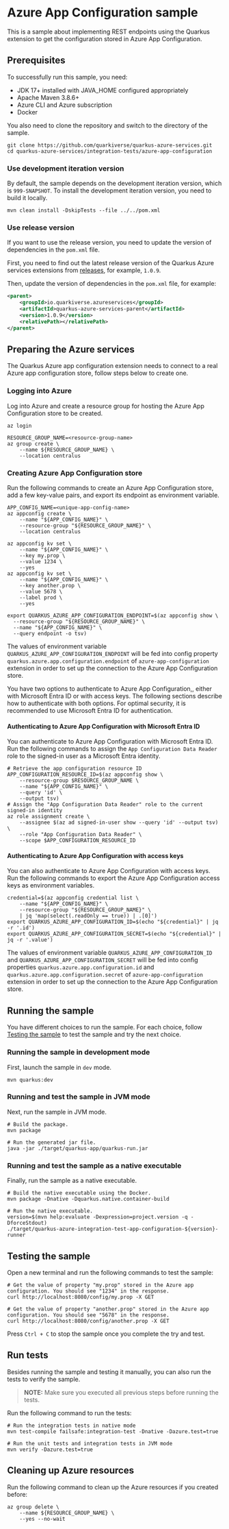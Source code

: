 # Azure App Configuration sample

This is a sample about implementing REST endpoints using the Quarkus extension to get the configuration stored in Azure
App Configuration.

## Prerequisites

To successfully run this sample, you need:

* JDK 17+ installed with JAVA_HOME configured appropriately
* Apache Maven 3.8.6+
* Azure CLI and Azure subscription
* Docker

You also need to clone the repository and switch to the directory of the sample.

```
git clone https://github.com/quarkiverse/quarkus-azure-services.git
cd quarkus-azure-services/integration-tests/azure-app-configuration
```

### Use development iteration version

By default, the sample depends on the development iteration version, which is `999-SNAPSHOT`. To install the development
iteration version, you need to build it locally.

```
mvn clean install -DskipTests --file ../../pom.xml
```

### Use release version

If you want to use the release version, you need to update the version of dependencies in the `pom.xml` file.

First, you need to find out the latest release version of the Quarkus Azure services extensions
from [releases](https://github.com/quarkiverse/quarkus-azure-services/releases), for example, `1.0.9`.

Then, update the version of dependencies in the `pom.xml` file, for example:

```xml
<parent>
    <groupId>io.quarkiverse.azureservices</groupId>
    <artifactId>quarkus-azure-services-parent</artifactId>
    <version>1.0.9</version>
    <relativePath></relativePath>
</parent>
```

## Preparing the Azure services

The Quarkus Azure app configuration extension needs to connect to a real Azure app configuration store, follow steps
below to create one.

### Logging into Azure

Log into Azure and create a resource group for hosting the Azure App Configuration store to be created.

```
az login

RESOURCE_GROUP_NAME=<resource-group-name>
az group create \
    --name ${RESOURCE_GROUP_NAME} \
    --location centralus
```

### Creating Azure App Configuration store

Run the following commands to create an Azure App Configuration store, add a few key-value pairs, and export its endpoint as environment variable.

```
APP_CONFIG_NAME=<unique-app-config-name>
az appconfig create \
    --name "${APP_CONFIG_NAME}" \
    --resource-group "${RESOURCE_GROUP_NAME}" \
    --location centralus

az appconfig kv set \
    --name "${APP_CONFIG_NAME}" \
    --key my.prop \
    --value 1234 \
    --yes
az appconfig kv set \
    --name "${APP_CONFIG_NAME}" \
    --key another.prop \
    --value 5678 \
    --label prod \
    --yes
    
export QUARKUS_AZURE_APP_CONFIGURATION_ENDPOINT=$(az appconfig show \
  --resource-group "${RESOURCE_GROUP_NAME}" \
  --name "${APP_CONFIG_NAME}" \
  --query endpoint -o tsv)
```

The values of environment variable `QUARKUS_AZURE_APP_CONFIGURATION_ENDPOINT` will be fed into config property `quarkus.azure.app.configuration.endpoint` of `azure-app-configuration` extension in order to set up the connection to the Azure App Configuration store.

You have two options to authenticate to Azure App Configuration,, either with Microsoft Entra ID or with access keys. The following sections describe how to authenticate with both options. For optimal security, it is recommended to use Microsoft Entra ID for authentication.

#### Authenticating to Azure App Configuration with Microsoft Entra ID

You can authenticate to Azure App Configuration with Microsoft Entra ID. Run the following commands to assign the `App Configuration Data Reader` role to the signed-in user as a Microsoft Entra identity.

```
# Retrieve the app configuration resource ID
APP_CONFIGURATION_RESOURCE_ID=$(az appconfig show \
    --resource-group $RESOURCE_GROUP_NAME \
    --name "${APP_CONFIG_NAME}" \
    --query 'id' \
    --output tsv)
# Assign the "App Configuration Data Reader" role to the current signed-in identity
az role assignment create \
    --assignee $(az ad signed-in-user show --query 'id' --output tsv) \
    --role "App Configuration Data Reader" \
    --scope $APP_CONFIGURATION_RESOURCE_ID
```

#### Authenticating to Azure App Configuration with access keys

You can also authenticate to Azure App Configuration with access keys. Run the following commands to export the Azure App Configuration access keys as environment variables.

```
credential=$(az appconfig credential list \
    --name "${APP_CONFIG_NAME}" \
    --resource-group "${RESOURCE_GROUP_NAME}" \
    | jq 'map(select(.readOnly == true)) | .[0]')
export QUARKUS_AZURE_APP_CONFIGURATION_ID=$(echo "${credential}" | jq -r '.id')
export QUARKUS_AZURE_APP_CONFIGURATION_SECRET=$(echo "${credential}" | jq -r '.value')
```

The values of environment variable `QUARKUS_AZURE_APP_CONFIGURATION_ID` and `QUARKUS_AZURE_APP_CONFIGURATION_SECRET` will be fed into config properties `quarkus.azure.app.configuration.id` and `quarkus.azure.app.configuration.secret` of `azure-app-configuration` extension in order to set up the connection to the Azure App Configuration store.

## Running the sample

You have different choices to run the sample. For each choice, follow [Testing the sample](#testing-the-sample) to test the sample and try the next choice.

### Running the sample in development mode

First, launch the sample in `dev` mode.

```
mvn quarkus:dev
```

### Running and test the sample in JVM mode

Next, run the sample in JVM mode. 

```
# Build the package.
mvn package

# Run the generated jar file.
java -jar ./target/quarkus-app/quarkus-run.jar
```

### Running and test the sample as a native executable

Finally, run the sample as a native executable.

```
# Build the native executable using the Docker.
mvn package -Dnative -Dquarkus.native.container-build

# Run the native executable.
version=$(mvn help:evaluate -Dexpression=project.version -q -DforceStdout)
./target/quarkus-azure-integration-test-app-configuration-${version}-runner
```

## Testing the sample

Open a new terminal and run the following commands to test the sample:

```
# Get the value of property "my.prop" stored in the Azure app configuration. You should see "1234" in the response.
curl http://localhost:8080/config/my.prop -X GET

# Get the value of property "another.prop" stored in the Azure app configuration. You should see "5678" in the response.
curl http://localhost:8080/config/another.prop -X GET
```

Press `Ctrl + C` to stop the sample once you complete the try and test.

## Run tests

Besides running the sample and testing it manually, you can also run the tests to verify the sample.

> **NOTE:** Make sure you executed all previous steps before running the tests.

Run the following command to run the tests:

```
# Run the integration tests in native mode
mvn test-compile failsafe:integration-test -Dnative -Dazure.test=true

# Run the unit tests and integration tests in JVM mode
mvn verify -Dazure.test=true
```

## Cleaning up Azure resources

Run the following command to clean up the Azure resources if you created before:

```
az group delete \
    --name ${RESOURCE_GROUP_NAME} \
    --yes --no-wait
```
